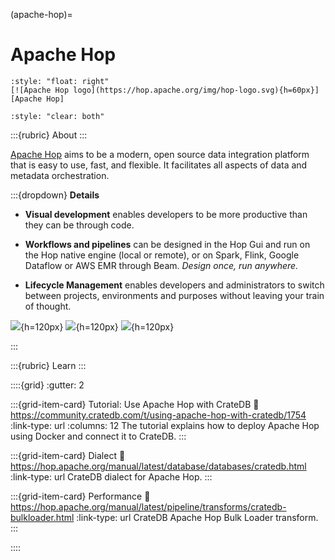 (apache-hop)=
# Apache Hop

```{div}
:style: "float: right"
[![Apache Hop logo](https://hop.apache.org/img/hop-logo.svg){h=60px}][Apache Hop]
```
```{div}
:style: "clear: both"
```

:::{rubric} About
:::

[Apache Hop] aims to be a modern, open source data integration platform that is
easy to use, fast, and flexible. It facilitates all aspects of data and metadata
orchestration.

:::{dropdown} **Details**

- **Visual development** enables developers to be more productive than they can
  be through code.

- **Workflows and pipelines** can be designed in the Hop Gui and run on the Hop
  native engine (local or remote), or on Spark, Flink, Google Dataflow or AWS EMR
  through Beam. _Design once, run anywhere._

- **Lifecycle Management** enables developers and administrators to switch between
  projects, environments and purposes without leaving your train of thought.

![](https://github.com/crate/crate-clients-tools/assets/453543/da6baf11-8430-4a0f-b2df-55717ce02802){h=120px}
![](https://github.com/crate/crate-clients-tools/assets/453543/60cfc82a-db0a-49f1-8e26-a37b774b3614){h=120px}
![](https://github.com/crate/crate-clients-tools/assets/453543/2bd59577-b664-45ae-a71e-36a130d36739){h=120px}

:::

:::{rubric} Learn
:::
 
::::{grid}
:gutter: 2

:::{grid-item-card} Tutorial: Use Apache Hop with CrateDB
:link: https://community.cratedb.com/t/using-apache-hop-with-cratedb/1754
:link-type: url
:columns: 12
The tutorial explains how to deploy Apache Hop using Docker and connect it to CrateDB.
:::

:::{grid-item-card} Dialect
:link: https://hop.apache.org/manual/latest/database/databases/cratedb.html
:link-type: url
CrateDB dialect for Apache Hop.
:::

:::{grid-item-card} Performance
:link: https://hop.apache.org/manual/latest/pipeline/transforms/cratedb-bulkloader.html
:link-type: url
CrateDB Apache Hop Bulk Loader transform.
:::

::::


[Apache Hop]: https://hop.apache.org/
